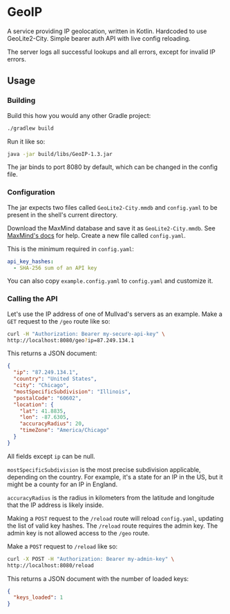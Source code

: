# GeoIP

A service providing IP geolocation, written in Kotlin. Hardcoded to use GeoLite2-City. Simple bearer auth API with live config reloading.

The server logs all successful lookups and all errors, except for invalid IP errors.

## Usage

### Building

Build this how you would any other Gradle project:
```bash
./gradlew build
```
Run it like so:
```bash
java -jar build/libs/GeoIP-1.3.jar
```
The jar binds to port 8080 by default, which can be changed in the config file.

### Configuration

The jar expects two files called `GeoLite2-City.mmdb` and `config.yaml` to be present in the shell's current directory.

Download the MaxMind database and save it as `GeoLite2-City.mmdb`. See [MaxMind's docs](https://dev.maxmind.com/geoip/updating-databases/) for help. Create a new file called `config.yaml`.

This is the minimum required in `config.yaml`:
```yaml
api_key_hashes:
  - SHA-256 sum of an API key
```

You can also copy `example.config.yaml` to `config.yaml` and customize it.

### Calling the API

Let's use the IP address of one of Mullvad's servers as an example. Make a `GET` request to the `/geo` route like so:
```bash
curl -H "Authorization: Bearer my-secure-api-key" \
http://localhost:8080/geo?ip=87.249.134.1
```
This returns a JSON document:
```json
{
  "ip": "87.249.134.1",
  "country": "United States",
  "city": "Chicago",
  "mostSpecificSubdivision": "Illinois",
  "postalCode": "60602",
  "location": {
    "lat": 41.8835,
    "lon": -87.6305,
    "accuracyRadius": 20,
    "timeZone": "America/Chicago"
  }
}

```
All fields except `ip` can be null.

`mostSpecificSubdivision` is the most precise subdivision applicable, depending on the country. For example, it's a state for an IP in the US, but it might be a county for an IP in England.

`accuracyRadius` is the radius in kilometers from the latitude and longitude that the IP address is likely inside.

Making a `POST` request to the `/reload` route will reload `config.yaml`, updating the list of valid key hashes. The `/reload` route requires the admin key. The admin key is not allowed access to the `/geo` route.

Make a `POST` request to `/reload` like so:
```bash
curl -X POST -H "Authorization: Bearer my-admin-key" \
http://localhost:8080/reload
```

This returns a JSON document with the number of loaded keys:
```json
{
  "keys_loaded": 1
}

```
